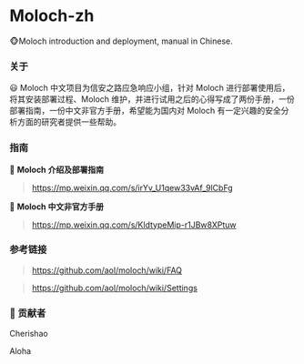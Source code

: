 # Moloch-zh
:monkey_face:Moloch introduction and deployment, manual in Chinese.

### 关于

:smiley: Moloch  中文项目为信安之路应急响应小组，针对 Moloch 进行部署使用后，将其安装部署过程、Moloch 维护，并进行试用之后的心得写成了两份手册，一份部署指南，一份中文非官方手册，希望能为国内对 Moloch 有一定兴趣的安全分析方面的研究者提供一些帮助。

### 指南

​:star2:​ **Moloch 介绍及部署指南**

> https://mp.weixin.qq.com/s/irYv_U1qew33vAf_9lCbFg

​:star2:​ **Moloch 中文非官方手册**

> https://mp.weixin.qq.com/s/KldtypeMip-r1JBw8XPtuw

### 参考链接
>https://github.com/aol/moloch/wiki/FAQ

>https://github.com/aol/moloch/wiki/Settings

###  :ear_of_rice: 贡献者
Cherishao

Aloha
